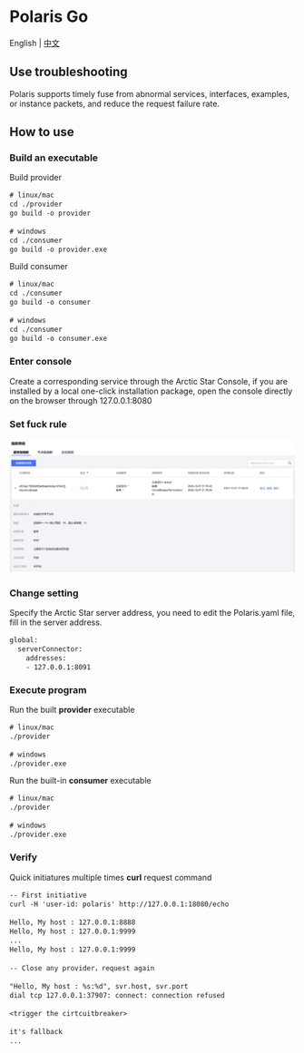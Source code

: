 # Polaris Go

English | [中文](./README-zh.md)

## Use troubleshooting

Polaris supports timely fuse from abnormal services, interfaces, examples, or instance packets, and reduce the request failure rate.
## How to use

### Build an executable

Build provider

```
# linux/mac
cd ./provider
go build -o provider

# windows
cd ./consumer
go build -o provider.exe
```

Build consumer

```
# linux/mac
cd ./consumer
go build -o consumer

# windows
cd ./consumer
go build -o consumer.exe
```
### Enter console

Create a corresponding service through the Arctic Star Console, if you are installed by a local one-click installation package, open the console directly on the browser through 127.0.0.1:8080

### Set fuck rule

![create_circuitbreaker](./image/create_circuitbreaker.png)

### Change setting

Specify the Arctic Star server address, you need to edit the Polaris.yaml file, fill in the server address.

```
global:
  serverConnector:
    addresses:
    - 127.0.0.1:8091
```

### Execute program

Run the built **provider** executable

```
# linux/mac
./provider

# windows
./provider.exe
```

Run the built-in **consumer** executable

```
# linux/mac
./provider

# windows
./provider.exe
```

### Verify

Quick initiatures multiple times **curl** request command

```
-- First initiative
curl -H 'user-id: polaris' http://127.0.0.1:18080/echo

Hello, My host : 127.0.0.1:8888
Hello, My host : 127.0.0.1:9999
...
Hello, My host : 127.0.0.1:9999

-- Close any provider，request again

"Hello, My host : %s:%d", svr.host, svr.port
dial tcp 127.0.0.1:37907: connect: connection refused

<trigger the cirtcuitbreaker>

it's fallback
...
